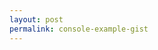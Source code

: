```yaml
---
layout: post
permalink: console-example-gist
---
```


<script src="/js/fiddle-console-0.0.1.js"></script>

<script src="https://gist.github.com/JonathanMagnan/d3a9307f2254edf18ea7eec2fceddc5e.js"></script>

<script>
dotnetfiddle.show(".gist");
</script>